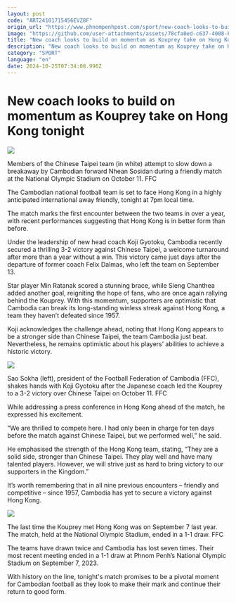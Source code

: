 ```yaml
---
layout: post
code: "ART24101715456EVZ8F"
origin_url: "https://www.phnompenhpost.com/sport/new-coach-looks-to-build-on-momentum-as-kouprey-take-on-hong-kong-tonight"
image: "https://github.com/user-attachments/assets/78cfa0ed-c637-4008-b46c-a92c1aab7f01"
title: "New coach looks to build on momentum as Kouprey take on Hong Kong tonight"
description: "​​New coach looks to build on momentum as Kouprey take on Hong Kong tonight​"
category: "SPORT"
language: "en"
date: 2024-10-25T07:34:08.996Z
---
```


# New coach looks to build on momentum as Kouprey take on Hong Kong tonight

![](https://github.com/user-attachments/assets/fc061359-2a72-4694-88e6-7decfa10061d)

Members of the Chinese Taipei team (in white) attempt to slow down a breakaway by Cambodian forward Nhean Sosidan during a friendly match at the National Olympic Stadium on October 11. FFC

The Cambodian national football team is set to face Hong Kong in a highly anticipated international away friendly, tonight at 7pm local time.

The match marks the first encounter between the two teams in over a year, with recent performances suggesting that Hong Kong is in better form than before.

Under the leadership of new head coach Koji Gyotoku, Cambodia recently secured a thrilling 3-2 victory against Chinese Taipei, a welcome turnaround after more than a year without a win. This victory came just days after the departure of former coach Felix Dalmas, who left the team on September 13.

Star player Min Ratanak scored a stunning brace, while Sieng Chanthea added another goal, reigniting the hope of fans, who are once again rallying behind the Kouprey. With this momentum, supporters are optimistic that Cambodia can break its long-standing winless streak against Hong Kong, a team they haven’t defeated since 1957.

Koji acknowledges the challenge ahead, noting that Hong Kong appears to be a stronger side than Chinese Taipei, the team Cambodia just beat. Nevertheless, he remains optimistic about his players’ abilities to achieve a historic victory.

![](https://github.com/user-attachments/assets/24de101e-5c78-48c8-afa9-32b2f98496dc)

Sao Sokha (left), president of the Football Federation of Cambodia (FFC), shakes hands with Koji Gyotoku after the Japanese coach led the Kouprey to a 3-2 victory over Chinese Taipei on October 11. FFC

While addressing a press conference in Hong Kong ahead of the match, he expressed his excitement.

“We are thrilled to compete here. I had only been in charge for ten days before the match against Chinese Taipei, but we performed well,” he said.

He emphasised the strength of the Hong Kong team, stating, “They are a solid side, stronger than Chinese Taipei. They play well and have many talented players. However, we will strive just as hard to bring victory to our supporters in the Kingdom.”

It’s worth remembering that in all nine previous encounters – friendly and competitive – since 1957, Cambodia has yet to secure a victory against Hong Kong.

![](https://github.com/user-attachments/assets/43618685-c293-485a-b838-cfa3fb9d4817)

The last time the Kouprey met Hong Kong was on September 7 last year. The match, held at the National Olympic Stadium, ended in a 1-1 draw. FFC

The teams have drawn twice and Cambodia has lost seven times. Their most recent meeting ended in a 1-1 draw at Phnom Penh’s National Olympic Stadium on September 7, 2023.

With history on the line, tonight's match promises to be a pivotal moment for Cambodian football as they look to make their mark and continue their return to good form.